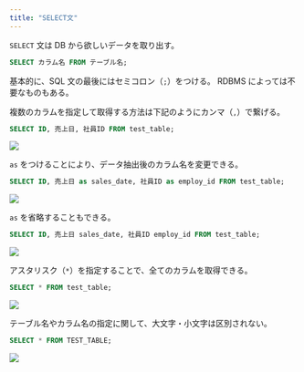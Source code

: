 ```yaml
---
title: "SELECT文"
---
```


`SELECT` 文は DB から欲しいデータを取り出す。

```sql
SELECT カラム名 FROM テーブル名;
```

基本的に、SQL 文の最後にはセミコロン（`;`）をつける。
RDBMS によっては不要なものもある。

複数のカラムを指定して取得する方法は下記のようにカンマ（`,`）で繋げる。

```sql
SELECT ID, 売上日, 社員ID FROM test_table;
```

![](https://storage.googleapis.com/zenn-user-upload/efc085c545bb-20240323.png)

`as` をつけることにより、データ抽出後のカラム名を変更できる。

```sql
SELECT ID, 売上日 as sales_date, 社員ID as employ_id FROM test_table;
```

![](https://storage.googleapis.com/zenn-user-upload/28a1c1f0c9d4-20240323.png)

`as` を省略することもできる。

```sql
SELECT ID, 売上日 sales_date, 社員ID employ_id FROM test_table;
```

![](https://storage.googleapis.com/zenn-user-upload/28a1c1f0c9d4-20240323.png)

アスタリスク（`*`）を指定することで、全てのカラムを取得できる。

```sql
SELECT * FROM test_table;
```

![](https://storage.googleapis.com/zenn-user-upload/48588343a2ee-20240323.png)

テーブル名やカラム名の指定に関して、大文字・小文字は区別されない。

```sql
SELECT * FROM TEST_TABLE;
```

![](https://storage.googleapis.com/zenn-user-upload/48588343a2ee-20240323.png)
